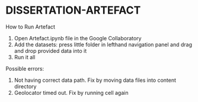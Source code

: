 # DISSERTATION-ARTEFACT

How to Run Artefact
1.	Open Artefact.ipynb file in the Google Collaboratory
2.	Add the datasets: press little folder in lefthand navigation panel and drag and drop provided data into it
3.	Run it all 

Possible errors:
1.	Not having correct data path. Fix by moving data files into content directory 
2.	Geolocator timed out. Fix by running cell again 
